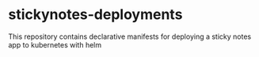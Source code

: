 # stickynotes-deployments
This repository contains declarative manifests for deploying a sticky notes app to kubernetes with helm 
